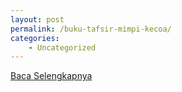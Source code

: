 ```yaml
---
layout: post
permalink: /buku-tafsir-mimpi-kecoa/
categories:
    - Uncategorized
---
```


[Baca Selengkapnya](/06)